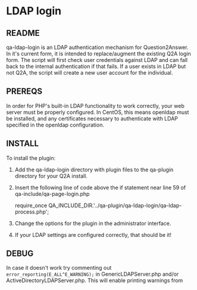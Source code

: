 # LDAP login

## README

qa-ldap-login is an LDAP authentication mechanism for
Question2Answer. In it's current form, it is intended to
replace/augment the existing Q2A login form. The script will first
check user credentials against LDAP and can fall back to the internal
authentication if that fails. If a user exists in LDAP but not Q2A,
the script will create a new user account for the individual.

## PREREQS

In order for PHP's built-in LDAP functionality to work correctly, your
web server must be properly configured. In CentOS, this means openldap
must be installed, and any certificates necessary to authenticate with
LDAP specified in the openldap configuration.

## INSTALL

To install the plugin:

1. Add the qa-ldap-login directory with plugin files to the qa-plugin directory for your Q2A install.

2. Insert the following line of code above the if statement near line 59 of qa-include/qa-page-login.php

	require_once QA_INCLUDE_DIR.'../qa-plugin/qa-ldap-login/qa-ldap-process.php';

3. Change the options for the plugin in the administrator interface.

4. If your LDAP settings are configured correctly, that should be it!

## DEBUG

In case it doesn't work try commenting out
`error_reporting(E_ALL^E_WARNING);` in GenericLDAPServer.php and/or
ActiveDirectoryLDAPServer.php.  This will enable printing warnings
from
